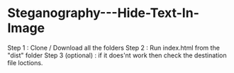 # Steganography---Hide-Text-In-Image

Step 1 : Clone / Download all the folders 
Step 2 : Run index.html from the "dist" folder 
Step 3 (optional) : if it does'nt work then check the destination file loctions.


